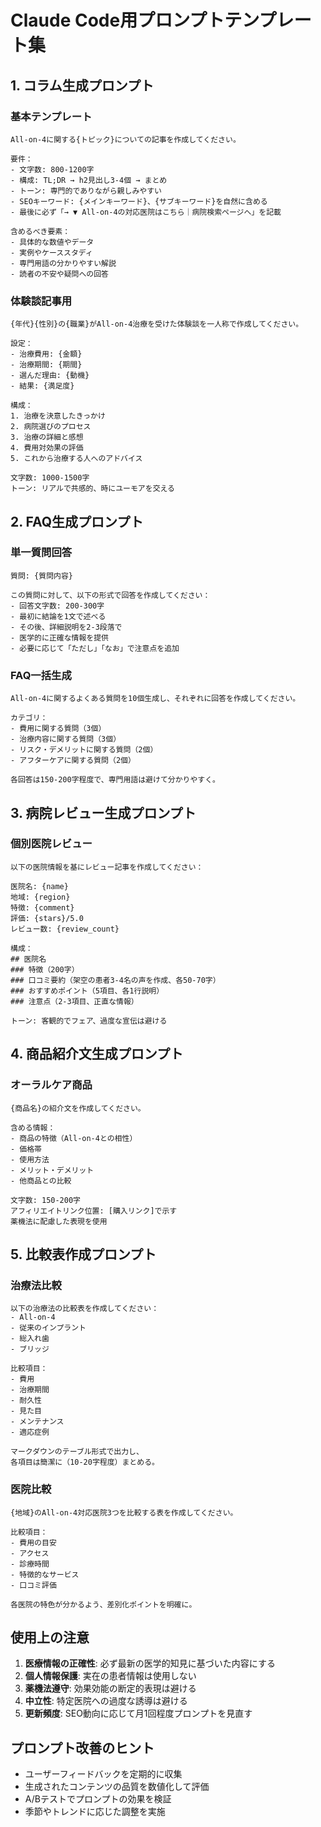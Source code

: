 # Claude Code用プロンプトテンプレート集

## 1. コラム生成プロンプト

### 基本テンプレート
```
All-on-4に関する{トピック}についての記事を作成してください。

要件：
- 文字数: 800-1200字
- 構成: TL;DR → h2見出し3-4個 → まとめ
- トーン: 専門的でありながら親しみやすい
- SEOキーワード: {メインキーワード}、{サブキーワード}を自然に含める
- 最後に必ず「→ ▼ All-on-4の対応医院はこちら｜病院検索ページへ」を記載

含めるべき要素：
- 具体的な数値やデータ
- 実例やケーススタディ
- 専門用語の分かりやすい解説
- 読者の不安や疑問への回答
```

### 体験談記事用
```
{年代}{性別}の{職業}がAll-on-4治療を受けた体験談を一人称で作成してください。

設定：
- 治療費用: {金額}
- 治療期間: {期間}
- 選んだ理由: {動機}
- 結果: {満足度}

構成：
1. 治療を決意したきっかけ
2. 病院選びのプロセス
3. 治療の詳細と感想
4. 費用対効果の評価
5. これから治療する人へのアドバイス

文字数: 1000-1500字
トーン: リアルで共感的、時にユーモアを交える
```

## 2. FAQ生成プロンプト

### 単一質問回答
```
質問: {質問内容}

この質問に対して、以下の形式で回答を作成してください：
- 回答文字数: 200-300字
- 最初に結論を1文で述べる
- その後、詳細説明を2-3段落で
- 医学的に正確な情報を提供
- 必要に応じて「ただし」「なお」で注意点を追加
```

### FAQ一括生成
```
All-on-4に関するよくある質問を10個生成し、それぞれに回答を作成してください。

カテゴリ：
- 費用に関する質問（3個）
- 治療内容に関する質問（3個）
- リスク・デメリットに関する質問（2個）
- アフターケアに関する質問（2個）

各回答は150-200字程度で、専門用語は避けて分かりやすく。
```

## 3. 病院レビュー生成プロンプト

### 個別医院レビュー
```
以下の医院情報を基にレビュー記事を作成してください：

医院名: {name}
地域: {region}
特徴: {comment}
評価: {stars}/5.0
レビュー数: {review_count}

構成：
## 医院名
### 特徴（200字）
### 口コミ要約（架空の患者3-4名の声を作成、各50-70字）
### おすすめポイント（5項目、各1行説明）
### 注意点（2-3項目、正直な情報）

トーン: 客観的でフェア、過度な宣伝は避ける
```

## 4. 商品紹介文生成プロンプト

### オーラルケア商品
```
{商品名}の紹介文を作成してください。

含める情報：
- 商品の特徴（All-on-4との相性）
- 価格帯
- 使用方法
- メリット・デメリット
- 他商品との比較

文字数: 150-200字
アフィリエイトリンク位置: [購入リンク]で示す
薬機法に配慮した表現を使用
```

## 5. 比較表作成プロンプト

### 治療法比較
```
以下の治療法の比較表を作成してください：
- All-on-4
- 従来のインプラント
- 総入れ歯
- ブリッジ

比較項目：
- 費用
- 治療期間
- 耐久性
- 見た目
- メンテナンス
- 適応症例

マークダウンのテーブル形式で出力し、
各項目は簡潔に（10-20字程度）まとめる。
```

### 医院比較
```
{地域}のAll-on-4対応医院3つを比較する表を作成してください。

比較項目：
- 費用の目安
- アクセス
- 診療時間
- 特徴的なサービス
- 口コミ評価

各医院の特色が分かるよう、差別化ポイントを明確に。
```

## 使用上の注意

1. **医療情報の正確性**: 必ず最新の医学的知見に基づいた内容にする
2. **個人情報保護**: 実在の患者情報は使用しない
3. **薬機法遵守**: 効果効能の断定的表現は避ける
4. **中立性**: 特定医院への過度な誘導は避ける
5. **更新頻度**: SEO動向に応じて月1回程度プロンプトを見直す

## プロンプト改善のヒント

- ユーザーフィードバックを定期的に収集
- 生成されたコンテンツの品質を数値化して評価
- A/Bテストでプロンプトの効果を検証
- 季節やトレンドに応じた調整を実施